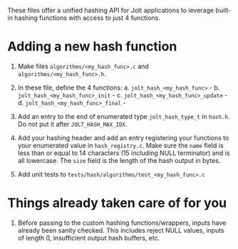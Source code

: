 These files offer a unified hashing API for Jolt applications to leverage 
built-in hashing functions with access to just 4 functions.

# Adding a new hash function

1. Make files `algorithms/<my_hash_func>.c` and `algorithms/<my_hash_func>.h`.

2. In these file, define the 4 functions:
    a. `jolt_hash_<my_hash_func>` - 
    b. `jolt_hash_<my_hash_func>_init` - 
    c. `jolt_hash_<my_hash_func>_update` - 
    d. `jolt_hash_<my_hash_func>_final` - 

3. Add an entry to the end of enumerated type `jolt_hash_type_t` in `hash.h`.
   Do not put it after `JOLT_HASH_MAX_IDX`.

4. Add your hashing header and add an entry registering your functions to your 
   enumerated value in `hash_registry.c`. Make sure the ``name`` field is less 
   than or equal to 14 characters (15 including NULL terminator) and is all 
   lowercase. The ``size`` field is the length of the hash output in bytes.

5. Add unit tests to `tests/hash/algorithms/test_<my_hash_func>.c`

# Things already taken care of for you

1. Before passing to the custom hashing functions/wrappers, inputs have already
   been sanity checked. This includes reject NULL values, inputs of length 0,
   insufficient output hash buffers, etc.
